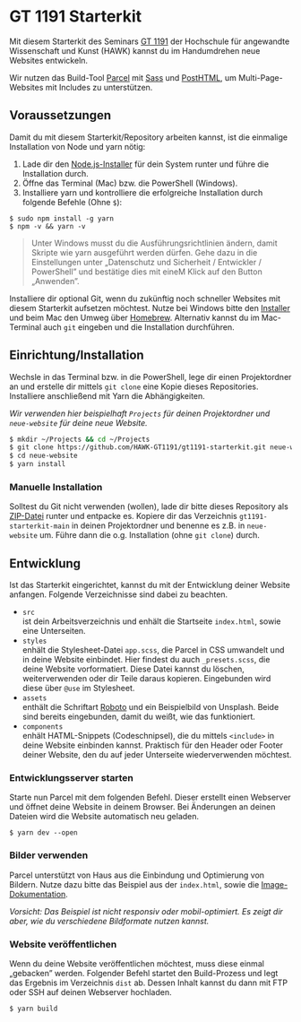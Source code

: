 # GT 1191 Starterkit

Mit diesem Starterkit des Seminars [GT 1191](https://hawk-gt1191.de/) der Hochschule für angewandte Wissenschaft und Kunst (HAWK) kannst du im Handumdrehen neue Websites entwickeln.

Wir nutzen das Build-Tool [Parcel](https://parceljs.org/) mit [Sass](https://parceljs.org/languages/sass/) und [PostHTML](https://parceljs.org/languages/html/#posthtml), um Multi-Page-Websites mit Includes zu unterstützen.

## Voraussetzungen

Damit du mit diesem Starterkit/Repository arbeiten kannst, ist die einmalige Installation von Node und yarn nötig:

1. Lade dir den [Node.js-Installer](https://nodejs.org/en/download/) für dein System runter und führe die Installation durch.
2. Öffne das Terminal (Mac) bzw. die PowerShell (Windows).
3. Installiere yarn und kontrolliere die erfolgreiche Installation durch folgende Befehle (Ohne `$`):

```shell
$ sudo npm install -g yarn
$ npm -v && yarn -v
```

> Unter Windows musst du die Ausführungsrichtlinien ändern, damit Skripte wie yarn ausgeführt werden dürfen. Gehe dazu in die Einstellungen unter „Datenschutz und Sicherheit / Entwickler / PowerShell” und bestätige dies mit eineM Klick auf den Button „Anwenden”.

Installiere dir optional Git, wenn du zukünftig noch schneller Websites mit diesem Starterkit aufsetzen möchtest. Nutze bei Windows bitte den [Installer](https://git-scm.com/download/win) und beim Mac den Umweg über [Homebrew](https://git-scm.com/download/mac). Alternativ kannst du im Mac-Terminal auch `git` eingeben und die Installation durchführen.

## Einrichtung/Installation

Wechsle in das Terminal bzw. in die PowerShell, lege dir einen Projektordner an und erstelle dir mittels `git clone` eine Kopie dieses Repositories. Installiere anschließend mit Yarn die Abhängigkeiten.

_Wir verwenden hier beispielhaft `Projects` für deinen Projektordner und `neue-website` für deine neue Website._

```sh
$ mkdir ~/Projects && cd ~/Projects
$ git clone https://github.com/HAWK-GT1191/gt1191-starterkit.git neue-website
$ cd neue-website
$ yarn install
```

### Manuelle Installation

Solltest du Git nicht verwenden (wollen), lade dir bitte dieses Repository als [ZIP-Datei](https://github.com/HAWK-GT1191/gt1191-starterkit/archive/refs/heads/main.zip) runter und entpacke es. Kopiere dir das Verzeichnis `gt1191-starterkit-main` in deinen Projektordner und benenne es z.B. in `neue-website` um. Führe dann die o.g. Installation (ohne `git clone`) durch.

## Entwicklung

Ist das Starterkit eingerichtet, kannst du mit der Entwicklung deiner Website anfangen. Folgende Verzeichnisse sind dabei zu beachten.

- `src`\
  ist dein Arbeitsverzeichnis und enhält die Startseite `index.html`, sowie eine Unterseiten.
- `styles`\
  enhält die Stylesheet-Datei `app.scss`, die Parcel in CSS umwandelt und in deine Website einbindet. Hier findest du auch `_presets.scss`, die deine Website vorformatiert. Diese Datei kannst du löschen, weiterverwenden oder dir Teile daraus kopieren. Eingebunden wird diese über `@use` im Stylesheet.
- `assets`\
  enthält die Schriftart [Roboto](https://fonts.google.com/specimen/Roboto) und ein Beispielbild von Unsplash. Beide sind bereits eingebunden, damit du weißt, wie das funktioniert.
- `components`\
  enhält HATML-Snippets (Codeschnipsel), die du mittels `<include>` in deine Website einbinden kannst. Praktisch für den Header oder Footer deiner Website, den du auf jeder Unterseite wiederverwenden möchtest.

### Entwicklungsserver starten

Starte nun Parcel mit dem folgenden Befehl. Dieser erstellt einen Webserver und öffnet deine Website in deinem Browser. Bei Änderungen an deinen Dateien wird die Website automatisch neu geladen.

```shell
$ yarn dev --open
```

### Bilder verwenden

Parcel unterstützt von Haus aus die Einbindung und Optimierung von Bildern. Nutze dazu bitte das Beispiel aus der `index.html`, sowie die [Image-Dokumentation](https://parceljs.org/recipes/image/).

_Vorsicht: Das Beispiel ist nicht responsiv oder mobil-optimiert. Es zeigt dir aber, wie du verschiedene Bildformate nutzen kannst._

### Website veröffentlichen

Wenn du deine Website veröffentlichen möchtest, muss diese einmal „gebacken” werden. Folgender Befehl startet den Build-Prozess und legt das Ergebnis im Verzeichnis `dist` ab. Dessen Inhalt kannst du dann mit FTP oder SSH auf deinen Webserver hochladen.

```shell
$ yarn build
```
